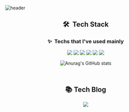 ![header](https://capsule-render.vercel.app/api?type=waving&color=13B082&height=200&section=header&text=Kim%20Junghee&fontSize=40&fontColor=ffffff)


<div align="center">
<h2>🛠&nbsp; Tech Stack </h2>
<h3>✨&nbsp; Techs that I've used mainly</h3>
<p >
  <img src="https://img.shields.io/badge/HTML5-E34F26?style=flat-square&logo=HTML5&logoColor=white"/>
  <img src="https://img.shields.io/badge/CSS3-1572B6?style=flat-square&logo=css3&logoColor=white"/>
  <img src="https://img.shields.io/badge/Javascript-F7DF1E?style=flat-square&logo=javascript&logoColor=white"/>
  <img src="https://img.shields.io/badge/React-61DAFB?style=flat-square&logo=React&logoColor=white"/>
  <img src="https://img.shields.io/badge/Typescript-3178C6?style=flat-square&logo=Typescript&logoColor=white"/>
  <img src="https://img.shields.io/badge/NEXTJS-000000??style=flatr&logo=Next.js&logoColor=white">
</p>
  
![Anurag's GitHub stats](https://github-readme-stats.vercel.app/api?username=wjdgml3834&show_icons=true&theme=vue)
 
 <br>
 <h2>📚 Tech Blog</h2>
<a href="https://velog.io/@wjdgml961015"  target="_blank"><img src="https://img.shields.io/badge/Tech%20Blog-11B48A?style=flat-square&logo=Vimeo&logoColor=white&link=https://codingclimber.tistory.com/"/></a>
</div>

